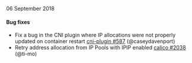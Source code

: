 06 September 2018

#### Bug fixes

 - Fix a bug in the CNI plugin where IP allocations were not properly updated on container restart [cni-plugin #587](https://github.com/projectcalico/cni-plugin/pull/587) (@caseydavenport)
 - Retry address allocation from IP Pools with IPIP enabled [calico #2038](https://github.com/projectcalico/calico/pull/2038) (@ti-mo)
